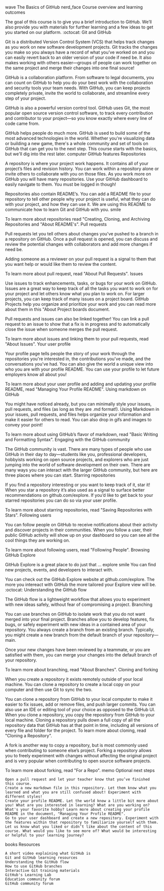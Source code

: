 wave The Basics of GitHub
nerd_face Course overview and learning outcomes

The goal of this course is to give you a brief introduction to GitHub. We’ll also provide you with materials for further learning and a few ideas to get you started on our platform.
:octocat: Git and GitHub

Git is a distributed Version Control System (VCS) that helps track changes as you work on new software development projects. Git tracks the changes you make so you always have a record of what you’ve worked on and you can easily revert back to an older version of your code if need be. It also makes working with others easier—groups of people can work together on the same project and merge their changes into one final source!

GitHub is a collaboration platform. From software to legal documents, you can count on GitHub to help you do your best work with the collaboration and security tools your team needs. With GitHub, you can keep projects completely private, invite the world to collaborate, and streamline every step of your project.

GitHub is also a powerful version control tool. GitHub uses Git, the most popular open source version control software, to track every contribution and contributor to your project—so you know exactly where every line of code came from.

GitHub helps people do much more. GitHub is used to build some of the most advanced technologies in the world. Whether you're visualizing data or building a new game, there's a whole community and set of tools on GitHub that can get you to the next step. This course starts with the basics, but we'll dig into the rest later.
computer GitHub features
Repositories

A repository is where your project work happens. It contains all of your project’s files and revision history. You can work within a repository alone or invite others to collaborate with you on those files. As you work more on GitHub you will have many repositories. Use your GitHub dashboard to easily navigate to them. You must be logged in though!

Repositories also contain README’s. You can add a README file to your repository to tell other people why your project is useful, what they can do with your project, and how they can use it. We are using this README to communicate how to learn Git and GitHub with you. smile

To learn more about repositories read "Creating, Cloning, and Archiving Repositories and "About README's".
Pull requests

Pull requests let you tell others about changes you've pushed to a branch in a repository on GitHub. Once a pull request is opened, you can discuss and review the potential changes with collaborators and add more changes if need be.

Adding someone as a reviewer on your pull request is a signal to them that you want help or would like them to review the content.

To learn more about pull request, read "About Pull Requests".
Issues

Use issues to track enhancements, tasks, or bugs for your work on GitHub. Issues are a great way to keep track of all the tasks you want to work on for your project and let others know what you plan to work on. For larger projects, you can keep track of many issues on a project board. GitHub Projects help you organize and prioritize your work and you can read more about them in this "About Project boards document.

Pull requests and issues can also be linked together! You can link a pull request to an issue to show that a fix is in progress and to automatically close the issue when someone merges the pull request.

To learn more about issues and linking them to your pull requests, read "About Issues".
Your user profile

Your profile page tells people the story of your work through the repositories you're interested in, the contributions you've made, and the conversations you've had. You can also give the world a unique view into who you are with your profile README. You can use your profile to let future employers know all about you!

To learn more about your user profile and adding and updating your profile README, read "Managing Your Profile README".
Using markdown on GitHub

You might have noticed already, but you can minimally style your issues, pull requests, and files (as long as they are .md format!). Using Markdown in your issues, pull requests, and files helps organize your information and make it easier for others to read. You can also drop in gifs and images to convey your point!

To learn more about using GitHub’s flavor of markdown, read "Basic Writing and Formatting Syntax".
Engaging with the GitHub community

The GitHub community is vast. There are many types of people who use GitHub in their day to day—students like you, professional developers, hobbyists working on open source projects, and explorers who are just jumping into the world of software development on their own. There are many ways you can interact with the larger GitHub community, but here are three places where you can start.
Starring repositories

If you find a repository interesting or you want to keep track of it, star it! When you star a repository it’s also used as a signal to surface better recommendations on github.com/explore. If you’d like to get back to your starred repositories you can do so via your user profile.

To learn more about starring repositories, read "Saving Repositories with Stars".
Following users

You can follow people on GitHub to receive notifications about their activity and discover projects in their communities. When you follow a user, their public GitHub activity will show up on your dashboard so you can see all the cool things they are working on.

To learn more about following users, read "Following People".
Browsing GitHub Explore

GitHub Explore is a great place to do just that … explore smile You can find new projects, events, and developers to interact with.

You can check out the GitHub Explore website at github.com/explore. The more you intereact with GitHub the more tailored your Explore view will be.
:octocat: Understanding the GitHub flow

The GitHub flow is a lightweight workflow that allows you to experiment with new ideas safely, without fear of compromising a project.
Branching

You can use branches on GitHub to isolate work that you do not want merged into your final project. Branches allow you to develop features, fix bugs, or safely experiment with new ideas in a contained area of your repository. You always create a branch from an existing branch. Typically, you might create a new branch from the default branch of your repository—main.

Once your new changes have been reviewed by a teammate, or you are satisfied with them, you can merge your changes into the default branch of your repository.

To learn more about branching, read "About Branches".
Cloning and forking

When you create a repository it exists remotely outside of your local machine. You can clone a repository to create a local copy on your computer and then use Git to sync the two.

You can clone a repository from GitHub to your local computer to make it easier to fix issues, add or remove files, and push larger commits. You can also use an IDE or editing tool of your choice as opposed to the GitHub UI. When you clone a repository, you copy the repository from GitHub to your local machine. Cloning a repository pulls down a full copy of all the repository data that GitHub has at that point in time, including all versions of every file and folder for the project. To learn more about cloning, read "Cloning a Repository".

A fork is another way to copy a repository, but is most commonly used when contributing to someone else’s project. Forking a repository allows you to freely experiment with changes without affecting the original project and is very popular when contributing to open source software projects.

To learn more about forking, read "For a Repo".
memo Optional next steps

    Open a pull request and let your teacher know that you’ve finished this course.
    Create a new markdown file in this repository. Let them know what you learned and what you are still confused about! Experiment with different styles!
    Create your profile README. Let the world know a little bit more about you! What are you interested in learning? What are you working on? What's your favorite hobby? Learn more about creating your profile README in the document, "Managing Your Profile README".
    Go to your user dashboard and create a new repository. Experiment with the features within that repository to familiarize yourself with them.
    Let us know what you liked or didn’t like about the content of this course. What would you like to see more of? What would be interesting or helpful to your learning journey?

books Resources

    A short video explaining what GitHub is
    Git and GitHub learning resources
    Understanding the GitHub flow
    How to use GitHub branches
    Interactive Git training materials
    GitHub's Learning Lab
    Education community forum
    GitHub community forum

